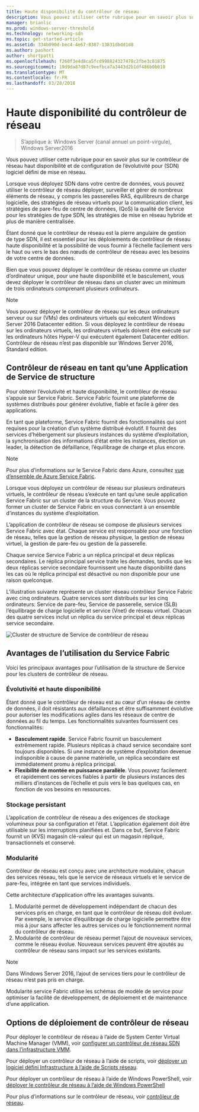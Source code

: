 ```yaml
---
title: Haute disponibilité du contrôleur de réseau
description: Vous pouvez utiliser cette rubrique pour en savoir plus sur la haute disponibilité du contrôleur de réseau pour les logiciels défini de mise en réseau (SDN) dans Windows Server 2016.
manager: brianlic
ms.prod: windows-server-threshold
ms.technology: networking-sdn
ms.topic: get-started-article
ms.assetid: 334b090d-bec4-4e67-8307-13831dbdd1d8
ms.author: pashort
author: shortpatti
ms.openlocfilehash: f260f3e4d8ca5fcd998824327478c2fbe3c81875
ms.sourcegitcommit: 19d9da87d87c9eefbca7a3443d2b1df486b0b010
ms.translationtype: MT
ms.contentlocale: fr-FR
ms.lasthandoff: 03/28/2018
---
```

# <a name="network-controller-high-availability"></a>Haute disponibilité du contrôleur de réseau

>S’applique à: Windows Server (canal annuel un point-virgule), Windows Server2016

Vous pouvez utiliser cette rubrique pour en savoir plus sur le contrôleur de réseau haut disponibilité et de configuration de l’évolutivité pour \(SDN\) logiciel défini de mise en réseau.

Lorsque vous déployez SDN dans votre centre de données, vous pouvez utiliser le contrôleur de réseau déployer, surveiller et gérer de nombreux éléments de réseau, y compris les passerelles RAS, équilibreurs de charge logicielle, des stratégies de réseau virtuels pour la communication client, les stratégies de pare-feu de centre de données, \(QoS\) la qualité de Service pour les stratégies de type SDN, les stratégies de mise en réseau hybride et plus de manière centralisée.

Étant donné que le contrôleur de réseau est la pierre angulaire de gestion de type SDN, il est essentiel pour les déploiements de contrôleur de réseau haute disponibilité et la possibilité de vous fournir à l’échelle facilement vers le haut ou vers le bas des nœuds de contrôleur de réseau avec les besoins de votre centre de données.

Bien que vous pouvez déployer le contrôleur de réseau comme un cluster d’ordinateur unique, pour une haute disponibilité et le basculement, vous devez déployer le contrôleur de réseau dans un cluster avec un minimum de trois ordinateurs comprenant plusieurs ordinateurs.

>[!NOTE]
>Vous pouvez déployer le contrôleur de réseau sur les deux ordinateurs serveur ou sur \(VMs\) des ordinateurs virtuels qui exécutent Windows Server 2016 Datacenter edition. Si vous déployez le contrôleur de réseau sur les ordinateurs virtuels, les ordinateurs virtuels doivent être exécuté sur les ordinateurs hôtes Hyper-V qui exécutent également Datacenter edition. Contrôleur de réseau n’est pas disponible sur Windows Server 2016, Standard edition.

## <a name="network-controller-as-a-service-fabric-application"></a>Contrôleur de réseau en tant qu’une Application de Service de structure

Pour obtenir l’évolutivité et haute disponibilité, le contrôleur de réseau s’appuie sur Service Fabric. Service Fabric fournit une plateforme de systèmes distribués pour générer évolutive, fiable et facile à gérer des applications.

En tant que plateforme, Service Fabric fournit des fonctionnalités qui sont requises pour la création d’un système distribué évolutif. Il fournit des services d’hébergement sur plusieurs instances du système d’exploitation, la synchronisation des informations d’état entre les instances, élection un leader, la détection de défaillance, l’équilibrage de charge et plus encore.

>[!NOTE]
>Pour plus d’informations sur le Service Fabric dans Azure, consultez [vue d’ensemble de Azure Service Fabric](https://docs.microsoft.com/azure/service-fabric/service-fabric-overview).

Lorsque vous déployez un contrôleur de réseau sur plusieurs ordinateurs virtuels, le contrôleur de réseau s’exécute en tant qu’une seule application Service Fabric sur un cluster de la structure du Service. Vous pouvez former un cluster de Service Fabric en vous connectant à un ensemble d’instances du système d’exploitation.

L’application de contrôleur de réseau se compose de plusieurs services Service Fabric avec état. Chaque service est responsable pour une fonction de réseau, telles que la gestion de réseau physique, la gestion de réseau virtuel, la gestion de pare-feu ou gestion de la passerelle. 

Chaque service Service Fabric a un réplica principal et deux réplicas secondaires. Le réplica principal service traite les demandes, tandis que les deux réplicas service secondaire fournissent une haute disponibilité dans les cas où le réplica principal est désactivé ou non disponible pour une raison quelconque.

L’illustration suivante représente un cluster réseau contrôleur Service Fabric avec cinq ordinateurs. Quatre services sont distribués sur les cinq ordinateurs: Service de pare-feu, Service de passerelle, service \(SLB\) l’équilibrage de charge logicielle et service \(Vnet\) de réseau virtuel.  Chacun des quatre services inclut un réplica du service principal et deux réplicas service secondaire.

![Cluster de structure de Service de contrôleur de réseau](../../../media/Network-Controller-HA/Network-Controller-HA.jpg)

## <a name="advantages-of-using-service-fabric"></a>Avantages de l’utilisation du Service Fabric

Voici les principaux avantages pour l’utilisation de la structure de Service pour les clusters de contrôleur de réseau.

### <a name="high-availability-and-scalability"></a>Évolutivité et haute disponibilité

Étant donné que le contrôleur de réseau est au cœur d’un réseau de centre de données, il doit résistants aux défaillances et être suffisamment évolutive pour autoriser les modifications agiles dans les réseaux de centre de données au fil du temps. Les fonctionnalités suivantes fournissent ces fonctionnalités: 

- **Basculement rapide**. Service Fabric fournit un basculement extrêmement rapide. Plusieurs réplicas à chaud service secondaire sont toujours disponibles. Si une instance de système d’exploitation devenue indisponible à cause de panne matérielle, un réplica secondaire est immédiatement promu à réplica principal. 
- **Flexibilité de montée en puissance parallèle**. Vous pouvez facilement et rapidement ces services fiables à partir de plusieurs instances des milliers d’instances de l’échelle et puis vers le bas quelques cas, en fonction de vos besoins en ressources. 

### <a name="persistent-storage"></a>Stockage persistant

L’application de contrôleur de réseau a des exigences de stockage volumineux pour sa configuration et l’état. L’application également doit être utilisable sur les interruptions planifiées et. Dans ce but, Service Fabric fournit un \(KVS\) magasin clé-valeur qui est un magasin répliqué, transactionnels et conservé.

### <a name="modularity"></a>Modularité

Contrôleur de réseau est conçu avec une architecture modulaire, chacun des services réseau, tels que le service de réseaux virtuels et le service de pare-feu, intégrée en tant que services individuels. 

Cette architecture d’application offre les avantages suivants.

1. Modularité permet de développement indépendant de chacun des services pris en charge, en tant que le contrôleur de réseau doit évoluer. Par exemple, le service d’équilibrage de charge logicielle permettre être mis à jour sans affecter les autres services ou le fonctionnement normal du contrôleur de réseau.
2. Modularité de contrôleur de réseau permet l’ajout de nouveaux services, comme le réseau évolue. Nouveaux services peuvent être ajoutés au contrôleur de réseau sans impact sur les services existants.

>[!NOTE]
>Dans Windows Server 2016, l’ajout de services tiers pour le contrôleur de réseau n’est pas pris en charge.

Modularité service Fabric utilise les schémas de modèle de service pour optimiser la facilité de développement, de déploiement et de maintenance d’une application.

## <a name="network-controller-deployment-options"></a>Options de déploiement de contrôleur de réseau

Pour déployer le contrôleur de réseau à l’aide de System Center Virtual Machine Manager \(VMM\), voir [configurer un contrôleur de réseau SDN dans l’infrastructure VMM](https://technet.microsoft.com/system-center-docs/vmm/scenario/sdn-network-controller).

Pour déployer un contrôleur de réseau à l’aide de scripts, voir [déployer un logiciel défini Infrastructure à l’aide de Scripts réseau](../../deploy/Deploy-a-Software-Defined-Network-infrastructure-using-scripts.md).

Pour déployer un contrôleur de réseau à l’aide de Windows PowerShell, voir [déployer le contrôleur de réseau à l’aide de Windows PowerShell](../../deploy/Deploy-Network-Controller-using-Windows-PowerShell.md)

Pour plus d’informations sur le contrôleur de réseau, voir [contrôleur de réseau](Network-Controller.md).